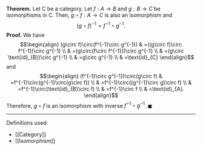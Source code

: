 **Theorem.** Let $\mathsf{C}$ be a category. Let $f:A\to B$ and $g:B\to C$ be isomorphisms in $\mathsf{C}$. Then, $g\circ f:A\to C$ is also an isomorphism and $$(g\circ f)^{-1}=f^{-1}\circ g^{-1}.$$
**Proof.** We have
$$\begin{align}
(g\circ f)\circ(f^{-1}\circ g^{-1}) & =((g\circ f)\circ f^{-1})\circ g^{-1} \\
 & =(g\circ(f\circ f^{-1}))\circ g^{-1} \\
 & =(g\circ \text{id}_{B})\circ g^{-1} \\
 & =g\circ g^{-1} \\
 & =\text{id}_{C}
\end{align}$$
and
$$\begin{align}
(f^{-1}\circ g^{-1})\circ(g\circ f) & =f^{-1}\circ(g^{-1}\circ(g\circ f)) \\
 & =f^{-1}\circ((g^{-1}\circ g)\circ f) \\
 & =f^{-1}\circ(\text{id}_{B}\circ f) \\
 & =f^{-1}\circ f \\
 & =\text{id}_{A}.
\end{align}$$
Therefore, $g\circ f$ is an isomorphism with inverse $f^{-1}\circ g^{-1}$. $\blacksquare$
***
Definitions used:
- [[Category]]
- [[Isomorphism]]